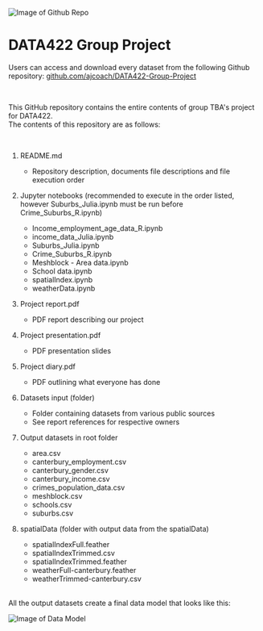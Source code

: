 ![Image of Github Repo](https://i.imgur.com/lmCJLJM.png)

# DATA422 Group Project

Users can access and download every dataset from the following Github repository:
[github.com/ajcoach/DATA422-Group-Project](https://github.com/ajcoach/DATA422-Group-Project)

<br>

This GitHub repository contains the entire contents of group TBA's project for DATA422. <br>
The contents of this repository are as follows:

<br>

1. README.md
	* Repository description, documents file descriptions and file execution order

2. Jupyter notebooks (recommended to execute in the order listed, however Suburbs_Julia.ipynb must be run before Crime_Suburbs_R.ipynb)
	* Income_employment_age_data_R.ipynb
	* income_data_Julia.ipynb
	* Suburbs_Julia.ipynb
	* Crime_Suburbs_R.ipynb
	* Meshblock - Area data.ipynb
	* School data.ipynb
	* spatialIndex.ipynb
	* weatherData.ipynb

3. Project report.pdf
	* PDF report describing our project

4. Project presentation.pdf
	* PDF presentation slides

5. Project diary.pdf
	* PDF outlining what everyone has done

6. Datasets input (folder)
	* Folder containing datasets from various public sources
	* See report references for respective owners

7. Output datasets in root folder
	* area.csv
	* canterbury_employment.csv
	* canterbury_gender.csv
	* canterbury_income.csv
	* crimes_population_data.csv
	* meshblock.csv
	* schools.csv
	* suburbs.csv

8. spatialData (folder with output data from the spatialData)
	* spatialIndexFull.feather
	* spatialIndexTrimmed.csv
	* spatialIndexTrimmed.feather
	* weatherFull-canterbury.feather
	* weatherTrimmed-canterbury.csv
<br>
All the output datasets create a final data model that looks like this: <br>

![Image of Data Model](https://i.imgur.com/le7S4Iz.png)
